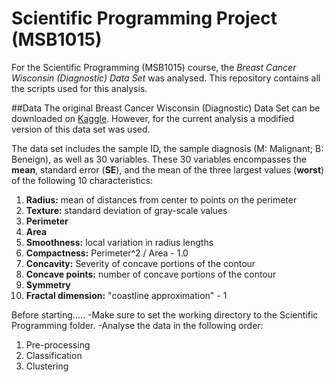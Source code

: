 # Scientific Programming Project (MSB1015)
For the Scientific Programming (MSB1015) course, the *Breast Cancer Wisconsin (Diagnostic) Data Set* was analysed. This repository contains all the scripts used for this analysis.

##Data
The original Breast Cancer Wisconsin (Diagnostic) Data Set can be downloaded on [Kaggle](https://www.kaggle.com/datasets/uciml/breast-cancer-wisconsin-data). However, for the current analysis a modified version of this data set was used.

The data set includes the sample ID, the sample diagnosis (M: Malignant; B: Beneign), as well as 30 variables. These 30 variables encompasses the **mean**, standard error (**SE**), and the mean of the three largest values (**worst**) of the following 10 characteristics:
1. **Radius:** mean of distances from center to points on the perimeter
2. **Texture:** standard deviation of gray-scale values
3. **Perimeter**
4. **Area**
5. **Smoothness:** local variation in radius lengths
6. **Compactness:** Perimeter^2 / Area - 1.0
7. **Concavity:** Severity of concave portions of the contour
8. **Concave points:** number of concave portions of the contour
9. **Symmetry**
10. **Fractal dimension:** "coastline approximation" - 1

Before starting.....
-Make sure to set the working directory to the Scientific Programming folder.
-Analyse the data in the following order:
1) Pre-processing
2) Classification
3) Clustering
